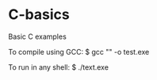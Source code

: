 # C-basics
Basic C examples

To compile using GCC:
$ gcc "<name of file.c>" -o test.exe

To run in any shell:
$ ./text.exe
